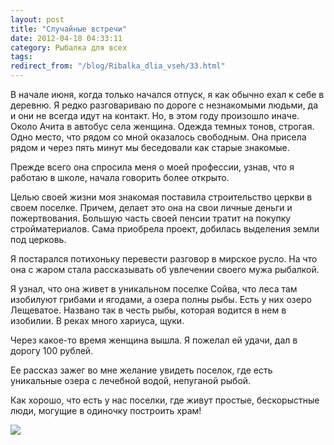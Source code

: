 ```yaml
---
layout: post
title: "Случайные встречи"
date: 2012-04-18 04:33:11
category: Рыбалка для всех
tags:
redirect_from: "/blog/Ribalka_dlia_vseh/33.html"
---
```

В начале июня, когда только начался отпуск, я как обычно ехал к себе в
деревню. Я редко разговариваю по дороге с незнакомыми людьми, да и они
не всегда идут на контакт. Но, в этом году произошло иначе. Около Ачита
в автобус села женщина. Одежда темных тонов, строгая. Одно место, что
рядом со мной оказалось свободным. Она присела рядом и через пять минут
мы беседовали как старые знакомые.

Прежде всего она спросила меня о моей профессии, узнав, что я работаю в
школе, начала говорить более открыто.

Целью своей жизни моя знакомая поставила строительство церкви в своем
поселке. Причем, делает это она на свои личные деньги и пожертвования.
Большую часть своей пенсии тратит на покупку стройматериалов. Сама
приобрела проект, добилась выделения земли под церковь.

Я постарался потихоньку перевести разговор в мирское русло. На что она с
жаром стала рассказывать об увлечении своего мужа рыбалкой.

Я узнал, что она живет в уникальном поселке Сойва, что леса там
изобилуют грибами и ягодами, а озера полны рыбы. Есть у них озеро
Лещеватое. Названо так в честь рыбы, которая водится в нем в изобилии. В
реках много хариуса, щуки.

Через какое-то время женщина вышла. Я пожелал ей удачи, дал в дорогу 100
рублей.

Ее рассказ зажег во мне желание увидеть поселок, где есть уникальные
озера с лечебной водой, непуганой рыбой.

Как хорошо, что есть у нас поселки, где живут простые, бескорыстные
люди, могущие в одиночку построить храм!

![](http://fishingguru.ru/uploads/images/00/00/01/2012/04/17/54cab7.jpg)
